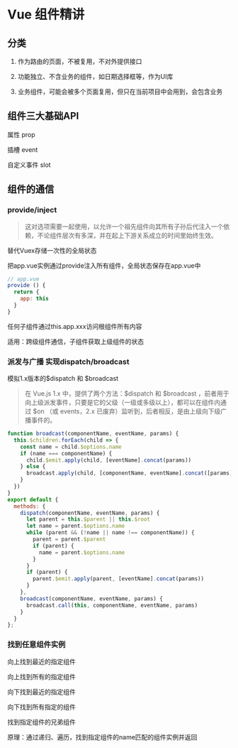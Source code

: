 # Vue 组件精讲

## 分类

1. 作为路由的页面，不被复用，不对外提供接口

2. 功能独立、不含业务的组件，如日期选择框等，作为UI库

3. 业务组件，可能会被多个页面复用，但只在当前项目中会用到，会包含业务

## 组件三大基础API

属性 prop

插槽 event 

自定义事件 slot

## 组件的通信

### provide/inject

> 这对选项需要一起使用，以允许一个祖先组件向其所有子孙后代注入一个依赖，不论组件层次有多深，并在起上下游关系成立的时间里始终生效。

替代Vuex存储一次性的全局状态

把app.vue实例通过provide注入所有组件，全局状态保存在app.vue中
```js
// app.vue
provide () {
  return {
    app: this
  }
}
```

任何子组件通过this.app.xxx访问根组件所有内容

适用：跨级组件通信，子组件获取上级组件的状态


### 派发与广播  实现dispatch/broadcast

模拟1.x版本的$dispatch 和 $broadcast

> 在 Vue.js 1.x 中，提供了两个方法：$dispatch 和 $broadcast ，前者用于向上级派发事件，只要是它的父级（一级或多级以上），都可以在组件内通过 $on （或 events，2.x 已废弃）监听到，后者相反，是由上级向下级广播事件的。

```js
function broadcast(componentName, eventName, params) {
  this.$children.forEach(child => {
    const name = child.$options.name
    if (name === componentName) {
      child.$emit.apply(child, [eventName].concat(params))
    } else {
      broadcast.apply(child, [componentName, eventName].concat([params]))
    }
  })
}
export default {
  methods: {
    dispatch(componentName, eventName, params) {
      let parent = this.$parent || this.$root
      let name = parent.$options.name
      while (parent && (!name || name !== componentName)) {
        parent = parent.$parent
        if (parent) {
          name = parent.$options.name
        }
      }
      if (parent) {
        parent.$emit.apply(parent, [eventName].concat(params))
      }
    },
    broadcast(componentName, eventName, params) {
      broadcast.call(this, componentName, eventName, params)
    }
  }
};
```

### 找到任意组件实例

向上找到最近的指定组件

向上找到所有的指定组件

向下找到最近的指定组件

向下找到所有指定的组件

找到指定组件的兄弟组件

原理：通过递归、遍历，找到指定组件的name匹配的组件实例并返回
